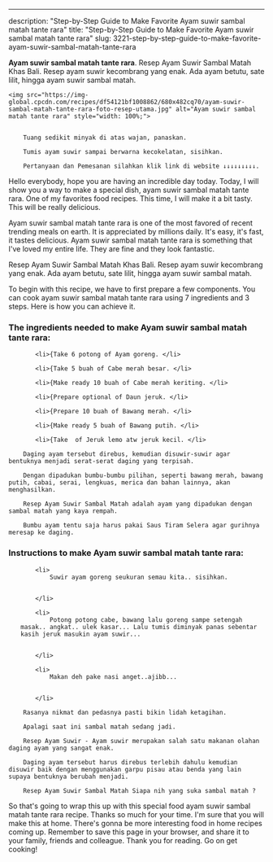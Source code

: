 ---
description: "Step-by-Step Guide to Make Favorite Ayam suwir sambal matah tante rara"
title: "Step-by-Step Guide to Make Favorite Ayam suwir sambal matah tante rara"
slug: 3221-step-by-step-guide-to-make-favorite-ayam-suwir-sambal-matah-tante-rara

<p>
	<strong>Ayam suwir sambal matah tante rara</strong>. 
	Resep Ayam Suwir Sambal Matah Khas Bali. Resep ayam suwir kecombrang yang enak. Ada ayam betutu, sate lilit, hingga ayam suwir sambal matah.
</p>
<p>
	
	<img src="https://img-global.cpcdn.com/recipes/df54121bf1008862/680x482cq70/ayam-suwir-sambal-matah-tante-rara-foto-resep-utama.jpg" alt="Ayam suwir sambal matah tante rara" style="width: 100%;">
	
	
		Tuang sedikit minyak di atas wajan, panaskan.
	
		Tumis ayam suwir sampai berwarna kecokelatan, sisihkan.
	
		Pertanyaan dan Pemesanan silahkan klik link di website ↓↓↓↓↓↓↓↓↓.
	
</p>
<p>
	Hello everybody, hope you are having an incredible day today. Today, I will show you a way to make a special dish, ayam suwir sambal matah tante rara. One of my favorites food recipes. This time, I will make it a bit tasty. This will be really delicious.
</p>
	
<p>
	Ayam suwir sambal matah tante rara is one of the most favored of recent trending meals on earth. It is appreciated by millions daily. It's easy, it's fast, it tastes delicious. Ayam suwir sambal matah tante rara is something that I've loved my entire life. They are fine and they look fantastic.
</p>
<p>
	Resep Ayam Suwir Sambal Matah Khas Bali. Resep ayam suwir kecombrang yang enak. Ada ayam betutu, sate lilit, hingga ayam suwir sambal matah.
</p>

<p>
To begin with this recipe, we have to first prepare a few components. You can cook ayam suwir sambal matah tante rara using 7 ingredients and 3 steps. Here is how you can achieve it.
</p>

<h3>The ingredients needed to make Ayam suwir sambal matah tante rara:</h3>

<ol>
	
		<li>{Take 6 potong of Ayam goreng. </li>
	
		<li>{Take 5 buah of Cabe merah besar. </li>
	
		<li>{Make ready 10 buah of Cabe merah keriting. </li>
	
		<li>{Prepare optional of Daun jeruk. </li>
	
		<li>{Prepare 10 buah of Bawang merah. </li>
	
		<li>{Make ready 5 buah of Bawang putih. </li>
	
		<li>{Take  of Jeruk lemo atw jeruk kecil. </li>
	
</ol>
<p>
	
		Daging ayam tersebut direbus, kemudian disuwir-suwir agar bentuknya menjadi serat-serat daging yang terpisah.
	
		Dengan dipadukan bumbu-bumbu pilihan, seperti bawang merah, bawang putih, cabai, serai, lengkuas, merica dan bahan lainnya, akan menghasilkan.
	
		Resep Ayam Suwir Sambal Matah adalah ayam yang dipadukan dengan sambal matah yang kaya rempah.
	
		Bumbu ayam tentu saja harus pakai Saus Tiram Selera agar gurihnya meresap ke daging.
	
</p>

<h3>Instructions to make Ayam suwir sambal matah tante rara:</h3>

<ol>
	
		<li>
			Suwir ayam goreng seukuran semau kita.. sisihkan.
			
			
		</li>
	
		<li>
			Potong potong cabe, bawang lalu goreng sampe setengah masak.. angkat.. ulek kasar... Lalu tumis diminyak panas sebentar kasih jeruk masukin ayam suwir...
			
			
		</li>
	
		<li>
			Makan deh pake nasi anget..ajibb...
			
			
		</li>
	
</ol>

<p>
	
		Rasanya nikmat dan pedasnya pasti bikin lidah ketagihan.
	
		Apalagi saat ini sambal matah sedang jadi.
	
		Resep Ayam Suwir - Ayam suwir merupakan salah satu makanan olahan daging ayam yang sangat enak.
	
		Daging ayam tersebut harus direbus terlebih dahulu kemudian disuwir baik dengan menggunakan garpu pisau atau benda yang lain supaya bentuknya berubah menjadi.
	
		Resep Ayam Suwir Sambal Matah Siapa nih yang suka sambal matah ?
	
</p>

<p>
	So that's going to wrap this up with this special food ayam suwir sambal matah tante rara recipe. Thanks so much for your time. I'm sure that you will make this at home. There's gonna be more interesting food in home recipes coming up. Remember to save this page in your browser, and share it to your family, friends and colleague. Thank you for reading. Go on get cooking!
</p>
